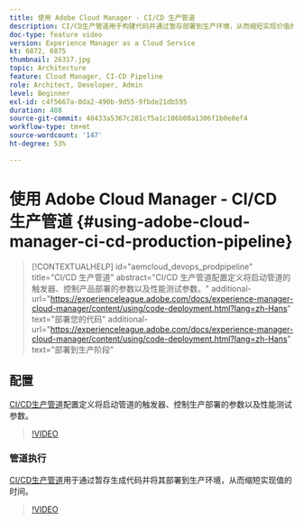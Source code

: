 ```yaml
---
title: 使用 Adobe Cloud Manager - CI/CD 生产管道
description: CI/CD生产管道用于构建代码并通过暂存部署到生产环境，从而缩短实现价值的时间。 CI/CD 生产管道配置定义将启动管道的触发器、控制产品部署的参数以及性能测试参数。
doc-type: feature video
version: Experience Manager as a Cloud Service
kt: 6872, 6875
thumbnail: 26317.jpg
topic: Architecture
feature: Cloud Manager, CI-CD Pipeline
role: Architect, Developer, Admin
level: Beginner
exl-id: c4f5667a-0da2-490b-9d55-9fbde21db595
duration: 408
source-git-commit: 48433a5367c281cf5a1c106b08a1306f1b0e8ef4
workflow-type: tm+mt
source-wordcount: '147'
ht-degree: 53%

---
```


# 使用 Adobe Cloud Manager - CI/CD 生产管道 {#using-adobe-cloud-manager-ci-cd-production-pipeline}

>[!CONTEXTUALHELP]
>id="aemcloud_devops_prodpipeline"
>title="CI/CD 生产管道"
>abstract="CI/CD 生产管道配置定义将启动管道的触发器、控制产品部署的参数以及性能测试参数。"
>additional-url="https://experienceleague.adobe.com/docs/experience-manager-cloud-manager/content/using/code-deployment.html?lang=zh-Hans" text="部署您的代码"
>additional-url="https://experienceleague.adobe.com/docs/experience-manager-cloud-manager/content/using/code-deployment.html?lang=zh-Hans" text="部署到生产阶段"

## 配置

[CI/CD生产管道](https://experienceleague.adobe.com/docs/experience-manager-cloud-manager/using/how-to-use/pipelines/configuring-production-pipelines.html)配置定义将启动管道的触发器、控制生产部署的参数以及性能测试参数。

>[!VIDEO](https://video.tv.adobe.com/v/26314?quality=12&learn=on)

### 管道执行

[CI/CD生产管道](https://experienceleague.adobe.com/docs/experience-manager-cloud-manager/content/using/code-deployment.html)用于通过暂存生成代码并将其部署到生产环境，从而缩短实现值的时间。

>[!VIDEO](https://video.tv.adobe.com/v/26317?quality=12&learn=on)
